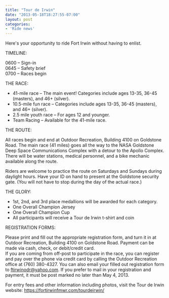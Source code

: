 ```yaml
---
title: "Tour de Irwin"
date: "2013-05-18T18:27:55-07:00"
layout: post
categories:
- 'Ride news'
---
```


Here's your opportunity to ride Fort Irwin without having to enlist.  
  
TIMELINE:

0600 – Sign-in  
0645 – Safety brief  
0700 – Races begin

THE RACE:

- 41-mile race – The main event! Categories include ages 13-35, 36-45 (masters), and 46+ (silver).
- 10.5-mile fun race – Categories include ages 13-35, 36-45 (masters), and 46+ (silver).
- 2.5 mile youth race – For ages 12 and younger.
- Team Racing – Available for the 41-mile race.

THE ROUTE:

All races begin and end at Outdoor Recreation, Building 4100 on Goldstone Road. The main race (41 miles) goes all the way to the NASA Goldstone Deep Space Communications Complex with a detour to the Apollo Complex. There will be water stations, medical personnel, and a bike mechanic available along the route.

Riders are welcome to practice the route on Saturdays and Sundays during daylight hours. Have your ID on hand to present at the Goldstone security gate. (You will not have to stop during the day of the actual race.)

THE GLORY:

- 1st, 2nd, and 3rd place medallions will be awarded for each category.
- One Overall Champion Jersey
- One Overall Champion Cup
- All participants will receive a Tour de Irwin t-shirt and coin

REGISTRATION FORMS:

Please print and fill out the appropriate registration form, and turn it in at Outdoor Recreation, Building 4100 on Goldstone Road. Payment can be made via cash, check, or debit/credit card.  
If you are coming from off-post to participate in the race, you can register and pay over the phone via credit card by calling the Outdoor Recreation office at (760) 380-4327. You can also email your filled out registration form to ftirwinodr@yahoo.com. If you prefer to mail in your registration and payment, it must be post marked no later than May 4, 2013.

For entry fees and other information including photos, visit the Tour de Irwin website: https://fortirwinfmwr.com/tourdeirwin/